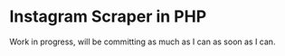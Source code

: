 # Instagram Scraper in PHP

Work in progress, will be committing as much as I can as soon as I can. 
